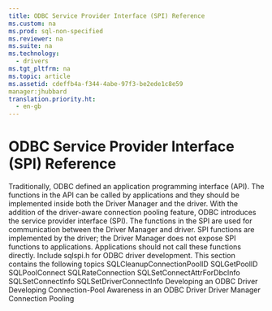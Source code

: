 ```yaml
---
title: ODBC Service Provider Interface (SPI) Reference
ms.custom: na
ms.prod: sql-non-specified
ms.reviewer: na
ms.suite: na
ms.technology: 
  - drivers
ms.tgt_pltfrm: na
ms.topic: article
ms.assetid: cdeffb4a-f344-4abe-97f3-be2ede1c8e59
manager:jhubbard
translation.priority.ht: 
  - en-gb
---
```

# ODBC Service Provider Interface (SPI) Reference
<?xml version="1.0" encoding="utf-8"?>
<developerConceptualDocument xmlns="http://ddue.schemas.microsoft.com/authoring/2003/5" xmlns:xlink="http://www.w3.org/1999/xlink" xmlns:xsi="http://www.w3.org/2001/XMLSchema-instance" xsi:schemaLocation="http://ddue.schemas.microsoft.com/authoring/2003/5 http://dduestorage.blob.core.windows.net/ddueschema/developer.xsd">
  <introduction>
    <para>Traditionally, ODBC defined an application programming interface (API). The functions in the API can be called by applications and they should be implemented inside both the Driver Manager and the driver.</para>
    <para>With the addition of the driver-aware connection pooling feature, ODBC introduces the service provider interface (SPI). The functions in the SPI are used for communication between the Driver Manager and driver. SPI functions are implemented by the driver; the Driver Manager does not expose SPI functions to applications. Applications should not call these functions directly.</para>
    <para>Include sqlspi.h for ODBC driver development.</para>
    <para>This section contains the following topics </para>
    <list class="bullet">
      <listItem>
        <para>
          <legacyLink xlink:href="1fc61908-e003-4587-b91a-32f40569fb99">SQLCleanupConnectionPoolID</legacyLink>
        </para>
      </listItem>
      <listItem>
        <para>
          <legacyLink xlink:href="95a8666a-ad68-4d89-bf65-f2cc797f8820">SQLGetPoolID</legacyLink>
        </para>
      </listItem>
      <listItem>
        <para>
          <legacyLink xlink:href="41322737-890d-4a81-aed2-06cc3d546962">SQLPoolConnect</legacyLink>
        </para>
      </listItem>
      <listItem>
        <para>
          <legacyLink xlink:href="e8da2ffb-d6ef-4ca7-824f-57afd29585d8">SQLRateConnection</legacyLink>
        </para>
      </listItem>
      <listItem>
        <para>
          <legacyLink xlink:href="a28fadb9-b998-472a-b252-709507e92005">SQLSetConnectAttrForDbcInfo</legacyLink>
        </para>
      </listItem>
      <listItem>
        <para>
          <legacyLink xlink:href="0782a1c3-c5d1-499b-a8ba-134162db9990">SQLSetConnectInfo</legacyLink>
        </para>
      </listItem>
      <listItem>
        <para>
          <legacyLink xlink:href="bfd4dfc2-fbca-4ef3-81e5-2706f2389256">SQLSetDriverConnectInfo</legacyLink>
        </para>
      </listItem>
    </list>
  </introduction>
  <relatedTopics>
    <link xlink:href="3225a011-5605-46ba-bb74-1ca6106a5271">Developing an ODBC Driver</link>
<link xlink:href="c63d5cae-24fc-4fee-89a9-ad0367cddc3e">Developing Connection-Pool Awareness in an ODBC Driver</link>
<link xlink:href="ee95ffdb-5aa1-49a3-beb2-7695b27c3df9">Driver Manager Connection Pooling</link></relatedTopics>
</developerConceptualDocument>